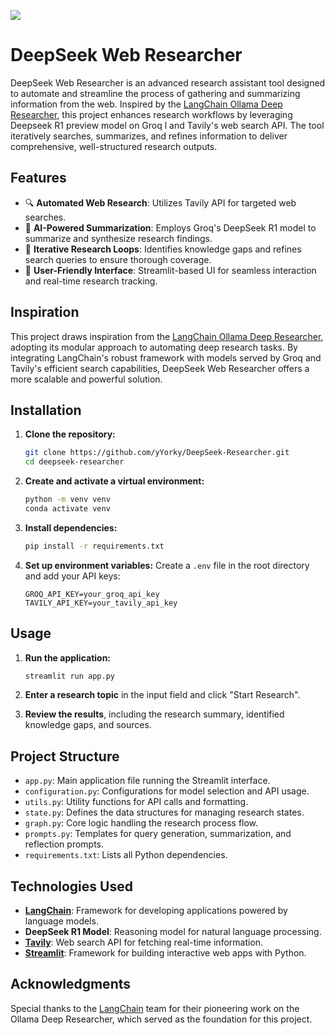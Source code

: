 ![](https://upload.wikimedia.org/wikipedia/commons/thumb/e/ec/DeepSeek_logo.svg/1280px-DeepSeek_logo.svg.png)

# DeepSeek Web Researcher

DeepSeek Web Researcher is an advanced research assistant tool designed to automate and streamline the process of gathering and summarizing information from the web. Inspired by the [LangChain Ollama Deep Researcher](https://github.com/langchain-ai/ollama-deep-researcher), this project enhances research workflows by leveraging Deepseek R1 preview model on Groq l and Tavily's web search API. The tool iteratively searches, summarizes, and refines information to deliver comprehensive, well-structured research outputs.

## Features

- 🔍 **Automated Web Research**: Utilizes Tavily API for targeted web searches.
- 🧐 **AI-Powered Summarization**: Employs Groq's DeepSeek R1 model to summarize and synthesize research findings.
- 🔄 **Iterative Research Loops**: Identifies knowledge gaps and refines search queries to ensure thorough coverage.
- 📅 **User-Friendly Interface**: Streamlit-based UI for seamless interaction and real-time research tracking.

## Inspiration

This project draws inspiration from the [LangChain Ollama Deep Researcher](https://github.com/langchain-ai/ollama-deep-researcher), adopting its modular approach to automating deep research tasks. By integrating LangChain's robust framework with models served by Groq and Tavily's efficient search capabilities, DeepSeek Web Researcher offers a more scalable and powerful solution.

## Installation

1. **Clone the repository:**

   ```bash
   git clone https://github.com/yYorky/DeepSeek-Researcher.git
   cd deepseek-researcher
   ```

2. **Create and activate a virtual environment:**

   ```bash
   python -m venv venv
   conda activate venv
   ```

3. **Install dependencies:**

   ```bash
   pip install -r requirements.txt
   ```

4. **Set up environment variables:**
   Create a `.env` file in the root directory and add your API keys:

   ```env
   GROQ_API_KEY=your_groq_api_key
   TAVILY_API_KEY=your_tavily_api_key
   ```

## Usage

1. **Run the application:**

   ```bash
   streamlit run app.py
   ```

2. **Enter a research topic** in the input field and click "Start Research".

3. **Review the results**, including the research summary, identified knowledge gaps, and sources.

## Project Structure

- `app.py`: Main application file running the Streamlit interface.
- `configuration.py`: Configurations for model selection and API usage.
- `utils.py`: Utility functions for API calls and formatting.
- `state.py`: Defines the data structures for managing research states.
- `graph.py`: Core logic handling the research process flow.
- `prompts.py`: Templates for query generation, summarization, and reflection prompts.
- `requirements.txt`: Lists all Python dependencies.

## Technologies Used

- **[LangChain](https://github.com/langchain-ai/langchain)**: Framework for developing applications powered by language models.
- **DeepSeek R1 Model**: Reasoning model for natural language processing.
- **[Tavily](https://www.tavily.com/)**: Web search API for fetching real-time information.
- **[Streamlit](https://streamlit.io/)**: Framework for building interactive web apps with Python.

## Acknowledgments

Special thanks to the [LangChain](https://github.com/langchain-ai/langchain) team for their pioneering work on the Ollama Deep Researcher, which served as the foundation for this project.

